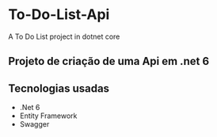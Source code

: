 # To-Do-List-Api
A To Do List project in dotnet core

## Projeto de criação de uma Api em .net 6 

## Tecnologias usadas
- .Net 6
- Entity Framework
- Swagger
